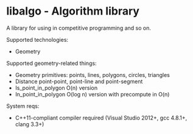 # libalgo - Algorithm library

A library for using in competitive programming and so on.

Supported technologies:
* Geometry

Supported geometry-related things:
* Geometry primitives: points, lines, polygons, circles, triangles
* Distance point-point, point-line and point-segment
* Is_point_in_polygon O(n) version
* In_point_in_polygon O(log n) version with precompute in O(n)

System reqs:
* C++11-compliant compiler required (Visual Studio 2012+, gcc 4.8.1+, clang 3.3+)
